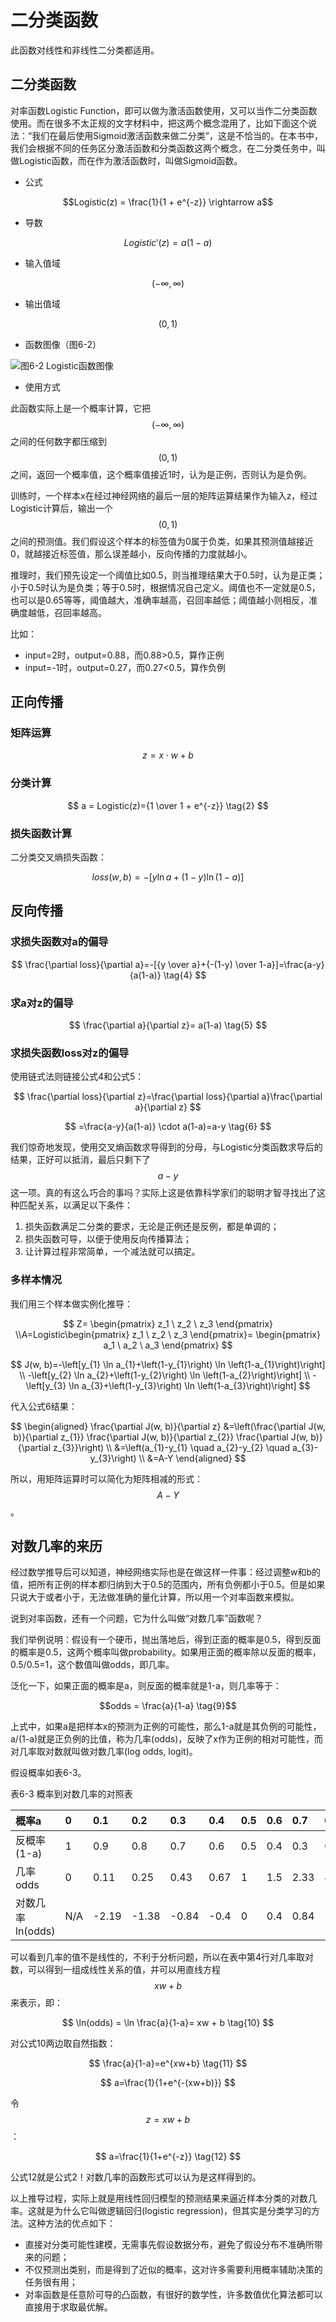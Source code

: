# 二分类函数

此函数对线性和非线性二分类都适用。

## 二分类函数

对率函数Logistic Function，即可以做为激活函数使用，又可以当作二分类函数使用。而在很多不太正规的文字材料中，把这两个概念混用了，比如下面这个说法：“我们在最后使用Sigmoid激活函数来做二分类”，这是不恰当的。在本书中，我们会根据不同的任务区分激活函数和分类函数这两个概念，在二分类任务中，叫做Logistic函数，而在作为激活函数时，叫做Sigmoid函数。

* 公式

$$Logistic(z) = \frac{1}{1 + e^{-z}} \rightarrow a$$

* 导数

$$Logistic'(z) = a(1 - a)$$

* 输入值域

$$(-\infty, \infty)$$

* 输出值域

$$(0,1)$$

* 函数图像（图6-2）

![&#x56FE;6-2 Logistic&#x51FD;&#x6570;&#x56FE;&#x50CF;](../.gitbook/assets/image%20%285%29.png)

* 使用方式

此函数实际上是一个概率计算，它把$$(-\infty, \infty)$$之间的任何数字都压缩到$$(0,1)$$之间，返回一个概率值，这个概率值接近1时，认为是正例，否则认为是负例。

训练时，一个样本x在经过神经网络的最后一层的矩阵运算结果作为输入z，经过Logistic计算后，输出一个$$(0,1)$$之间的预测值。我们假设这个样本的标签值为0属于负类，如果其预测值越接近0，就越接近标签值，那么误差越小，反向传播的力度就越小。

推理时，我们预先设定一个阈值比如0.5，则当推理结果大于0.5时，认为是正类；小于0.5时认为是负类；等于0.5时，根据情况自己定义。阈值也不一定就是0.5，也可以是0.65等等，阈值越大，准确率越高，召回率越低；阈值越小则相反，准确度越低，召回率越高。

比如：

* input=2时，output=0.88，而0.88&gt;0.5，算作正例
* input=-1时，output=0.27，而0.27&lt;0.5，算作负例

## 正向传播

### 矩阵运算

$$ z=x \cdot w + b \tag{1} $$

### 分类计算

$$ a = Logistic(z)={1 \over 1 + e^{-z}} \tag{2} $$

### 损失函数计算

二分类交叉熵损失函数：

$$ loss(w,b) = -[y \ln a+(1-y) \ln(1-a)] \tag{3} $$

## 反向传播

### 求损失函数对a的偏导

$$ \frac{\partial loss}{\partial a}=-[{y \over a}+{-(1-y) \over 1-a}]=\frac{a-y}{a(1-a)} \tag{4} $$

### 求a对z的偏导

$$ \frac{\partial a}{\partial z}= a(1-a) \tag{5} $$

### 求损失函数loss对z的偏导

使用链式法则链接公式4和公式5：

$$
\frac{\partial loss}{\partial z}=\frac{\partial loss}{\partial a}\frac{\partial a}{\partial z}
$$

$$ =\frac{a-y}{a(1-a)} \cdot a(1-a)=a-y \tag{6} $$

我们惊奇地发现，使用交叉熵函数求导得到的分母，与Logistic分类函数求导后的结果，正好可以抵消，最后只剩下了$$a-y$$这一项。真的有这么巧合的事吗？实际上这是依靠科学家们的聪明才智寻找出了这种匹配关系，以满足以下条件：

1. 损失函数满足二分类的要求，无论是正例还是反例，都是单调的；
2. 损失函数可导，以便于使用反向传播算法；
3. 让计算过程非常简单，一个减法就可以搞定。

### 多样本情况

我们用三个样本做实例化推导：

$$
Z= \begin{pmatrix} z_1 \ z_2 \ z_3 \end{pmatrix} \\A=Logistic\begin{pmatrix} z_1 \ z_2 \ z_3 \end{pmatrix}= \begin{pmatrix} a_1 \ a_2 \ a_3 \end{pmatrix}
$$

$$
J(w, b)=-\left[y_{1} \ln a_{1}+\left(1-y_{1}\right) \ln \left(1-a_{1}\right)\right] \\ -\left[y_{2} \ln a_{2}+\left(1-y_{2}\right) \ln \left(1-a_{2}\right)\right]  \\ -\left[y_{3} \ln a_{3}+\left(1-y_{3}\right) \ln \left(1-a_{3}\right)\right]
$$

代入公式6结果： 

$$
\begin{aligned}
\frac{\partial J(w, b)}{\partial z} &=\left(\frac{\partial J(w, b)}{\partial z_{1}} \frac{\partial J(w, b)}{\partial z_{2}} \frac{\partial J(w, b)}{\partial z_{3}}\right) \\
&=\left(a_{1}-y_{1} \quad a_{2}-y_{2} \quad a_{3}-y_{3}\right) \\
&=A-Y
\end{aligned}
$$

所以，用矩阵运算时可以简化为矩阵相减的形式：$$A-Y$$。

## 对数几率的来历

经过数学推导后可以知道，神经网络实际也是在做这样一件事：经过调整w和b的值，把所有正例的样本都归纳到大于0.5的范围内，所有负例都小于0.5。但是如果只说大于或者小于，无法做准确的量化计算，所以用一个对率函数来模拟。

说到对率函数，还有一个问题，它为什么叫做“对数几率”函数呢？

我们举例说明：假设有一个硬币，抛出落地后，得到正面的概率是0.5，得到反面的概率是0.5，这两个概率叫做probability。如果用正面的概率除以反面的概率，0.5/0.5=1，这个数值叫做odds，即几率。

泛化一下，如果正面的概率是a，则反面的概率就是1-a，则几率等于：

$$odds = \frac{a}{1-a} \tag{9}$$

上式中，如果a是把样本x的预测为正例的可能性，那么1-a就是其负例的可能性，a/\(1-a\)就是正负例的比值，称为几率\(odds\)，反映了x作为正例的相对可能性，而对几率取对数就叫做对数几率\(log odds, logit\)。

假设概率如表6-3。

表6-3 概率到对数几率的对照表

| 概率a | 0 | 0.1 | 0.2 | 0.3 | 0.4 | 0.5 | 0.6 | 0.7 | 0.8 | 0.9 | 1 |
| :--- | :--- | :--- | :--- | :--- | :--- | :--- | :--- | :--- | :--- | :--- | :--- |
| 反概率 \(1-a\) | 1 | 0.9 | 0.8 | 0.7 | 0.6 | 0.5 | 0.4 | 0.3 | 0.2 | 0.1 | 0 |
| 几率 odds | 0 | 0.11 | 0.25 | 0.43 | 0.67 | 1 | 1.5 | 2.33 | 4 | 9 | $$\infty$$ |
| 对数几率 ln\(odds\) | N/A | -2.19 | -1.38 | -0.84 | -0.4 | 0 | 0.4 | 0.84 | 1.38 | 2.19 | N/A |

可以看到几率的值不是线性的，不利于分析问题，所以在表中第4行对几率取对数，可以得到一组成线性关系的值，并可以用直线方程$$xw+b$$来表示，即：

$$ \ln(odds) = \ln \frac{a}{1-a}= xw + b \tag{10} $$

对公式10两边取自然指数：

$$ \frac{a}{1-a}=e^{xw+b} \tag{11} $$

$$
a=\frac{1}{1+e^{-(xw+b)}}
$$

令$$z=xw+b$$：

$$ a=\frac{1}{1+e^{-z}} \tag{12} $$

公式12就是公式2！对数几率的函数形式可以认为是这样得到的。

以上推导过程，实际上就是用线性回归模型的预测结果来逼近样本分类的对数几率。这就是为什么它叫做逻辑回归\(logistic regression\)，但其实是分类学习的方法。这种方法的优点如下：

* 直接对分类可能性建模，无需事先假设数据分布，避免了假设分布不准确所带来的问题；
* 不仅预测出类别，而是得到了近似的概率，这对许多需要利用概率辅助决策的任务很有用；
* 对率函数是任意阶可导的凸函数，有很好的数学性，许多数值优化算法都可以直接用于求取最优解。

